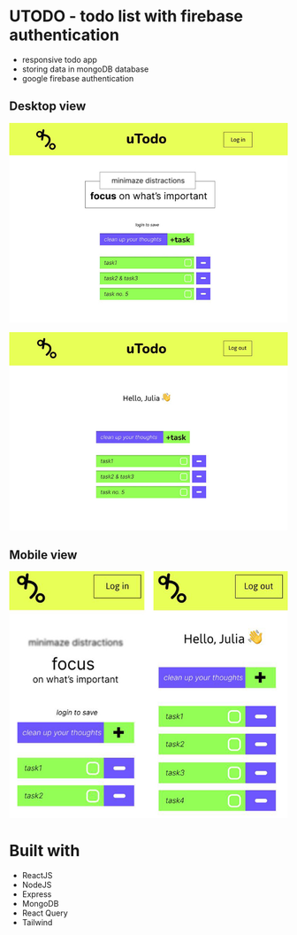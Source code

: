 # UTODO - todo list with firebase authentication  

 * responsive todo app
 * storing data in mongoDB database
 * google firebase authentication


## Desktop view
![logged out](readme/utodosmall.jpg) 
   
![log in](readme/utodologgedsmall.jpg) 


## Mobile view

   ![mobile view](readme/utodomobilelogged2.jpg) 

# Built with
  * ReactJS
  * NodeJS
  * Express
  * MongoDB
  * React Query
  * Tailwind
